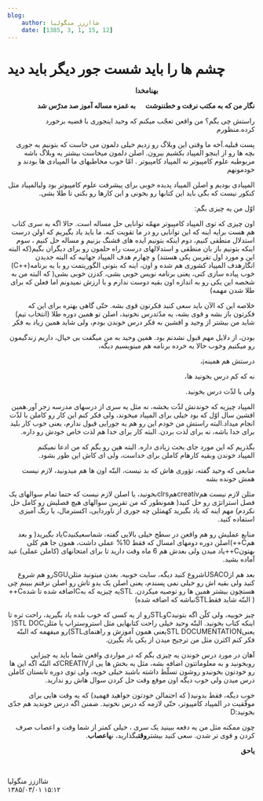 ```yaml
---
blog:
    author: شااززز منگولیا
    date: [1385, 3, 1, 15, 12]
---
```

# چشم ها را باید شست     جور دیگر  باید دید

<div class="cnt">
<p class="MsoNormal" dir="rtl">                                                  <strong>به</strong><strong>نام</strong><strong>خدا</strong><p></p></p>
<p class="MsoNormal" dir="rtl"><strong>نگار من که به مکتب نرفت و خطننوشت      به غمزه مساله آموز صد مدرّس شد<p></p></strong></p>
<p class="MsoNormal" dir="rtl">راستش چی بگم؟ من واقعن تعجّب میکنم که وحید اینجوری با قضیه برخورد کرده.منظورم<p></p></p>
<p class="MsoNormal" dir="rtl">پست قبلیه.آخه ما وقتی این وبلاگ رو زدیم خیلی دلمون می خاست که بتونیم یه جوری بچه ها رو از اینجو المپیاد بکشیم بیرون. اصلن دلمون میخاست بیشتر یه وبلاگ باشه مربوطبه علوم کامپیوتر نه المپیاد کامپیوتر . امّا خوب مخاطبهای ما المپیادی ها بودند و خودمونهم<p></p></p>
<p class="MsoNormal" dir="rtl">المپیادی بودیم و اصلن المپیاد پدیده خوبی برای پیشرفت علوم کامپیوتر بود ولیالمپیاد مثل کنکور نیست که بگی باید این کتابها رو بخونی و این کارها رو بکنی تا طلا بشی.<p></p></p>
<p class="MsoNormal" dir="rtl">اوّل من یه چیزی بگم:<p></p></p>
<p class="MsoNormal" dir="rtl">اون چیزی که توی المپیاد کامپیوتر مهمّه توانایی حل مساله است. حالا اگه یه سری کتاب هم هست برایه اینه که این توانایی رو در ما تقویت کنه. ما باید یاد بگیریم که اولن درست استدلال منطقی کنیم، دوم اینکه بتونیم ایده های قشنگ بزنیم و مساله حل کنیم ، سوم اینکه بتونیم باز بان منطقی و استدلالهای درست راه حلمون رو برای دیگران بگیم(که البته این و مورد اول تقریبن یکی هستند) و چهارم هدف المپیاد جهانیه که البته جدیدن انگارهدف المپیاد کشوری هم شده و اون، اینه که بتونی الگوریتمت رو با یه برنامه(++C) خوب پیاده سازی کنی، یعنی برنامه نویس خوبی بشی، کدزن خوبی بشی( که البته من به شخصه این یکی رو به اندازه اون بقیه دوست ندارم و با ارزش نمیدونم اما فعلن که برای طلا شدن مهمه)<p></p></p>
<p class="MsoNormal" dir="rtl">خلاصه این که الآن باید سعی کنید فکرتون قوی بشه. حتّی گاهی بهتره برای این که فکرتون باز بشه و قوی بشه، یه مدّتدرس نخونید، اصلن تو همین دوره طلا (انتخاب تیم) شاید من بیشتر از وحید و افشین به فکر درس خوندن بودم، ولی شاید همین زیاد به فکر<p></p></p>
<p class="MsoNormal" dir="rtl">بودن، از دلایل مهم قبول نشدنم بود. همین وحید به من میگفت بی خیال، داریم زندگیمون رو میکنیم وخوب حالا یه خرده برنامه هم مینویسیم دیگه،<p></p></p>
<p class="MsoNormal" dir="rtl">درستش هم همینه¡،<p></p></p>
<p class="MsoNormal" dir="rtl">نه که کم درس بخونید ها،<p></p></p>
<p class="MsoNormal" dir="rtl">ولی با لذّت درس بخونید.<p></p></p>
<p class="MsoNormal" dir="rtl">المپیاد چیزیه که خوندنش لذّت بخشه، نه مثل یه سری از درسهای مدرسه زجر آور.همین افشین سال اوّل که بود خیلی برای المپیاد میخوند، ولی فکر کنم این کار رو کاملن با لذّت انجام میداد.البته راستش من خودم این رو هم یه جورایی قبول ندارم، یعنی خوب کار بلید برای خدا باشه، نه برای لذت بردن. البته کار برای خدا هم لذت خاص خودش رو داره.<p></p></p>
<p class="MsoNormal" dir="rtl">بگذریم که این مورد جای بحث زیادی داره. البته هین رو بگم که من ادعا نمیکنم المپیاد خوندن وبقیه کارهام کاملن برای خداست، ولی ای کاش این طور بشود.<p></p></p>
<p class="MsoNormal" dir="rtl">منابعی که وحید گفته، تؤوری هاش که بد نیست، البتّه اون ها هم میدونید، لازم نیست همش خونده بشه<p></p></p>
<p class="MsoNormal" dir="rtl">مثلن لازم نیست همcreativهمclrsبخونید، یا اصلن لازم نیست که حتما تمام سوالهای یک فصل استراتژی رو حل کنید( همونطور که من تقریبن سوالهای هیچ فصلیش رو کامل حل نکردم) مهم اینه که یاد بگیرید کهمثلن چه جوری از ناوردایی، اکسترمال، یا رنگ آمیزی استفاده کنید.<p></p></p>
<p class="MsoNormal" dir="rtl">منابع عملیش رو هم واقعن در سطح خیلی بالایی گفته، شماسعیکنیدCیاد بگیرید( و بعد همC++)اصلن دوره دومهای امسال که فقط 10% عملی داشت، همون جا هم کلی بهتونC++یاد میدن ولی بعدش هم 6 ماه وقت دارید تا برای امتحانهای (کاملن عملی) عید آماده بشید.<p></p></p>
<p class="MsoNormal" dir="rtl">بعد هم ازUSACOشروع کنید دیگه، سایت خوبیه. بغدن میتونید مثلنSGUرو هم شروع کنید ولی بقیه اش رو خیلی نمی پسندم، یعنی اصلن یک یدو تاش رو اصلن نرفتم ببینم چی هستچون بیشتر همین ها رو توصیه میکردن. STLیه چیزیه که بهCاضافه شده تا شدهC++( البتّه شاید فقطSTLنباشه که اضافه شده)<p></p></p>
<p class="MsoNormal" dir="rtl">چیز خوبیه، ولی کلّن اگه بتونیدCوSTLرو از یه کسی که خوب بلده یاد بگیرید، راحت تره تا اینکه کتاب بخونید. البتّه وحید خیلی راحت کتابهایی مثل استروستراپ یا مثلنSTL DOC( یعنیSTL DOCUMENTATIONیعنی همون آموزش و راهنمایSTL)رو میفهمه که البتّه فکر کنم اکثرن مثل من ترجیح میدن از یکی یاد بگیرن.<p></p></p>
<p class="MsoNormal" dir="rtl"></p>
<p class="MsoNormal" dir="rtl">آهان در مورد درس خوندن یه چیزی بگم که در مواردی واقعن شما باید یه چیزایی روبخونید و به معلوماتتون اضافه بشه، مثل یه بخش ها یی ازCREATIVکه البتّه اگه این ها رو خودتون بخونیدو روشون تسلّط داشته باشید خیلی خوبه، ولی توی دوره تابستان کاملن درس میدن ولی خوب دیگه اون موقع وقت حل کردن سوال هاش رو ندارید.<p></p></p>
<p class="MsoNormal" dir="rtl">خوب دیگه، فقط بدونید( که احتمالن خودتون خواهید فهمید) که یه وقت هایی برای موفّقیت در المپیاد کامپیوتر، حتّی لازمه که درس نخونید. ضمنن اگه درس خوندید هم جدّی بخونید:D<p></p></p>
<p class="MsoNormal" dir="rtl">چون ممکنه مثل من یه دفعه ببینید یک سری ، خیلی کمتر از شما وقت و اعصاب صرف کردن و قوی تر شدن. سعی کنید بیشتر<strong>وقت</strong>بگذارید، نه<strong>اعصاب</strong>.<p></p></p>
<p class="MsoNormal" dir="rtl"><strong>یا</strong><strong>حق</strong><p></p></p>
<p class="MsoNormal" dir="rtl"></p>
<p class="MsoNormal" dir="rtl"></p>
<p class="MsoNormal" dir="rtl"></p>
<p class="MsoNormal" dir="rtl"><p></p> </p>
</div>

<div class="blog-info">
    <div class="blog-author">شااززز منگولیا</div>
    <div class="blog-date">۱۳۸۵/۰۳/۰۱ ۱۵:۱۲</div>
</div>

